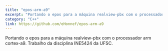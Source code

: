 ```yaml
---
title: "epos-arm-a9"
excerpt: "Portando o epos para a máquina realview-pbx com o processador arm cortex-a9. Trabalho da disciplina INE5424 da UFSC."
category: "C++"
link: https://github.com/eHonnef/epos-arm-a9
---
```


Portando o epos para a máquina realview-pbx com o processador arm cortex-a9. Trabalho da disciplina INE5424 da UFSC.

